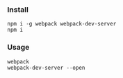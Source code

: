### Install

```
npm i -g webpack webpack-dev-server
npm i
```
### Usage
```
webpack
webpack-dev-server --open
```